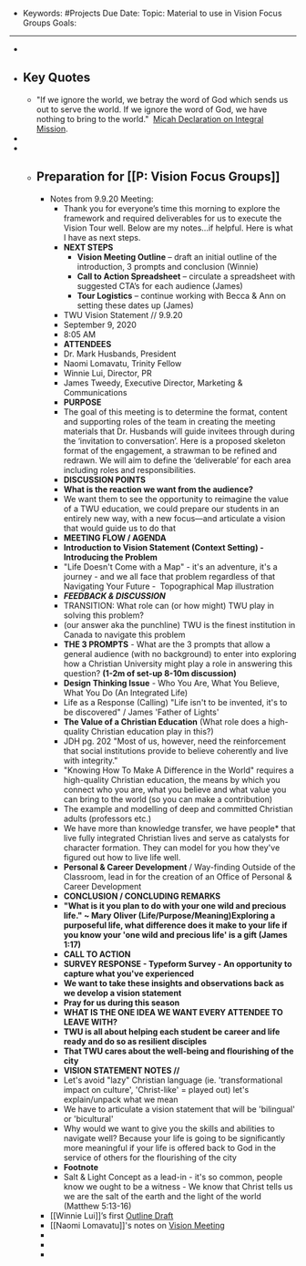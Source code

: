 - Keywords: #Projects
Due Date: 
Topic: Material to use in Vision Focus Groups
Goals: 
- ----------------
- 
- ## Key Quotes
    -  "If we ignore the world, we betray the word of God which sends us out to serve the world. If we ignore the word of God, we have nothing to bring to the world."  [Micah Declaration on Integral Mission](https://www.micahnetwork.org/sites/default/files/doc/page/mn_integral_mission_declaration_en.pdf). 
- 
- 
    - ## Preparation for [[P: Vision Focus Groups]]
        - Notes from 9.9.20 Meeting:
            - Thank you for everyone’s time this morning to explore the framework and required deliverables for us to execute the Vision Tour well. Below are my notes...if helpful. Here is what I have as next steps.
            - **NEXT STEPS**
                - **Vision Meeting Outline** – draft an initial outline of the introduction, 3 prompts and conclusion (Winnie)
                - **Call to Action Spreadsheet** – circulate a spreadsheet with suggested CTA’s for each audience (James)
                - **Tour Logistics** – continue working with Becca & Ann on setting these dates up (James)
            - TWU Vision Statement // 9.9.20
            - September 9, 2020
            - 8:05 AM
            - **ATTENDEES**
            - Dr. Mark Husbands, President
            - Naomi Lomavatu, Trinity Fellow
            - Winnie Lui, Director, PR
            - James Tweedy, Executive Director, Marketing & Communications
            - **PURPOSE**
            - The goal of this meeting is to determine the format, content and supporting roles of the team in creating the meeting materials that Dr. Husbands will guide invitees through during the ‘invitation to conversation’. Here is a proposed skeleton format of the engagement, a strawman to be refined and redrawn. We will aim to define the ‘deliverable’ for each area including roles and responsibilities.
            - **DISCUSSION POINTS**
            - **What is the reaction we want from the audience?**
            - We want them to see the opportunity to reimagine the value of a TWU education, we could prepare our students in an entirely new way, with a new focus—and articulate a vision that would guide us to do that
            - **MEETING FLOW / AGENDA**
            - **Introduction to Vision Statement (Context Setting) - Introducing the Problem**
            - "Life Doesn't Come with a Map" - it's an adventure, it's a journey - and we all face that problem regardless of that  Navigating Your Future -  Topographical Map illustration
            - __*FEEDBACK & DISCUSSION*__
            - TRANSITION: What role can (or how might) TWU play in solving this problem?
            - (our answer aka the punchline) TWU is the finest institution in Canada to navigate this problem
            - **THE 3 PROMPTS** - What are the 3 prompts that allow a general audience (with no background) to enter into exploring how a Christian University might play a role in answering this question? __(1-2m of set-up 8-10m discussion)__
            - **Design Thinking Issue** - Who You Are, What You Believe, What You Do (An Integrated Life)
            - Life as a Response (Calling) "Life isn't to be invented, it's to be discovered" / James 'Father of Lights'
            - **The Value of a Christian Education** (What role does a high-quality Christian education play in this?)
            - JDH pg. 202 "Most of us, however, need the reinforcement that social institutions provide to believe coherently and live with integrity."
            - "Knowing How To Make A Difference in the World" requires a high-quality Christian education, the means by which you connect who you are, what you believe and what value you can bring to the world (so you can make a contribution)
            - The example and modelling of deep and committed Christian adults (professors etc.)
            - We have more than knowledge transfer, we have people* that live fully integrated Christian lives and serve as catalysts for character formation. They can model for you how they've figured out how to live life well.
            - **Personal & Career Development** / Way-finding Outside of the Classroom, lead in for the creation of an Office of Personal & Career Development
            - **CONCLUSION / CONCLUDING REMARKS**
            - **"What is it you plan to do with your one wild and precious life." ~ Mary Oliver (Life/Purpose/Meaning)Exploring a purposeful life, what difference does it make to your life if you know your 'one wild and precious life' is a gift (James 1:17)**
            - **CALL TO ACTION**
            - **SURVEY RESPONSE - Typeform Survey - An opportunity to capture what you've experienced**
            - **We want to take these insights and observations back as we develop a vision statement**
            - **Pray for us during this season**
            - **WHAT IS THE ONE IDEA WE WANT EVERY ATTENDEE TO LEAVE WITH?**
            - **TWU is all about helping each student be career and life ready and do so as resilient disciples**
            - **That TWU cares about the well-being and flourishing of the city**
            - **VISION STATEMENT NOTES //**
            - Let's avoid "lazy" Christian language (ie. 'transformational impact on culture', 'Christ-like' = played out) let's explain/unpack what we mean
            - We have to articulate a vision statement that will be 'bilingual' or 'bicultural'
            - Why would we want to give you the skills and abilities to navigate well? Because your life is going to be significantly more meaningful if your life is offered back to God in the service of others for the flourishing of the city
            - __Footnote__
            - Salt & Light Concept as a lead-in - it's so common, people know we ought to be a witness - We know that Christ tells us we are the salt of the earth and the light of the world (Matthew 5:13-16)
        - [[Winnie Lui]]’s first [Outline Draft](https://mytwu-my.sharepoint.com/personal/mark_husbands_twu_ca/Documents/2020%2009%2009%20Vision%20tour%20outline.docx?web=1)
        - [[Naomi Lomavatu]]'s notes on [Vision Meeting](https://mytwu-my.sharepoint.com/personal/mark_husbands_twu_ca/Documents/20%20TWU%20Vision%20Statement%20Sept%2009.docx?web=1)
        - 
        - 
        - 
